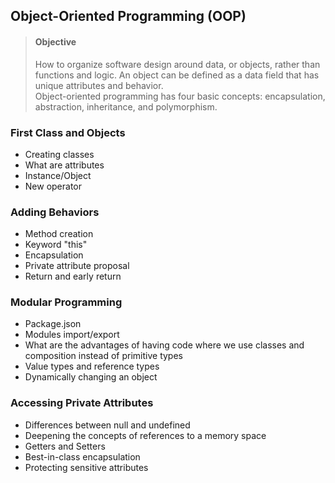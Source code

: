 ## Object-Oriented Programming (OOP)

> #### Objective
> How to organize software design around data, or objects, rather than functions and logic. An object can be defined as a data field that has unique attributes and behavior.
> </br>
> Object-oriented programming has four basic concepts: encapsulation, abstraction, inheritance, and polymorphism.

### First Class and Objects 
- Creating classes
- What are attributes
- Instance/Object
- New operator

### Adding Behaviors
- Method creation
- Keyword "this"
- Encapsulation
- Private attribute proposal
- Return and early return

### Modular Programming
- Package.json
- Modules import/export
- What are the advantages of having code where we use classes and composition instead of primitive types
- Value types and reference types
- Dynamically changing an object

### Accessing Private Attributes
- Differences between null and undefined
- Deepening the concepts of references to a memory space
- Getters and Setters
- Best-in-class encapsulation
- Protecting sensitive attributes